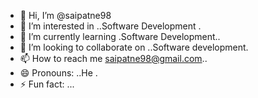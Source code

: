 - 👋 Hi, I’m @saipatne98
- 👀 I’m interested in ..Software Development .
- 🌱 I’m currently learning .Software Development..
- 💞️ I’m looking to collaborate on ..Software development.
- 📫 How to reach me  saipatne98@gmail.com..
- 😄 Pronouns: ..He .
- ⚡ Fun fact: ...

<!---
saipatne98/saipatne98 is a ✨ special ✨ repository because its `README.md` (this file) appears on your GitHub profile.
You can click the Preview link to take a look at your changes.
--->
